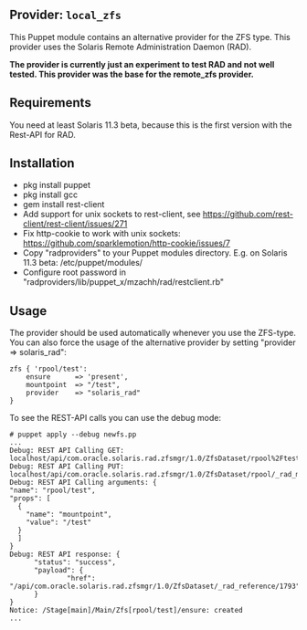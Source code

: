 ## Provider: `local_zfs`

This Puppet module contains an alternative provider for the ZFS type. This provider uses the Solaris Remote Administration Daemon (RAD).

**The provider is currently just an experiment to test RAD and not well tested. This provider was the base for the remote_zfs provider.**

## Requirements
You need at least Solaris 11.3 beta, because this is the first version with the Rest-API for RAD.

## Installation

- pkg install puppet
- pkg install gcc
- gem install rest-client
- Add support for unix sockets to rest-client, see https://github.com/rest-client/rest-client/issues/271
- Fix http-cookie to work with unix sockets: https://github.com/sparklemotion/http-cookie/issues/7
- Copy "radproviders" to your Puppet modules directory. E.g. on Solaris 11.3 beta: /etc/puppet/modules/
- Configure root password in "radproviders/lib/puppet_x/mzachh/rad/restclient.rb"

## Usage

The provider should be used automatically whenever you use the ZFS-type. You can also force the usage of the alternative provider by setting "provider => solaris_rad":

    zfs { 'rpool/test':
        ensure      => 'present',
        mountpoint  => "/test",
        provider    => "solaris_rad"
    }

To see the REST-API calls you can use the debug mode:

    # puppet apply --debug newfs.pp
    ...
    Debug: REST API Calling GET: localhost/api/com.oracle.solaris.rad.zfsmgr/1.0/ZfsDataset/rpool%2Ftest
    Debug: REST API Calling PUT: localhost/api/com.oracle.solaris.rad.zfsmgr/1.0/ZfsDataset/rpool/_rad_method/create_filesystem
    Debug: REST API Calling arguments: {
    "name": "rpool/test",
    "props": [
      {
        "name": "mountpoint",
        "value": "/test"
      }
      ]
    }
    Debug: REST API response: {
          "status": "success",
          "payload": {
                  "href": "/api/com.oracle.solaris.rad.zfsmgr/1.0/ZfsDataset/_rad_reference/1793"
          }
    }
    Notice: /Stage[main]/Main/Zfs[rpool/test]/ensure: created
    ...
